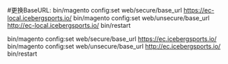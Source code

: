 #更换BaseURL:
bin/magento config:set web/secure/base_url https://ec-local.icebergsports.io/
bin/magento config:set web/unsecure/base_url http://ec-local.icebergsports.io/
bin/restart

bin/magento config:set web/secure/base_url https://ec.icebergsports.io/
bin/magento config:set web/unsecure/base_url http://ec.icebergsports.io/
bin/restart

